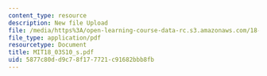 ```yaml
---
content_type: resource
description: New file Upload
file: /media/https%3A/open-learning-course-data-rc.s3.amazonaws.com/18-03-differential-equations-spring-2010/5877c80dd9c78f177721c91682bbb8fb_MIT18_03S10_s.pdf
file_type: application/pdf
resourcetype: Document
title: MIT18_03S10_s.pdf
uid: 5877c80d-d9c7-8f17-7721-c91682bbb8fb
---
```

